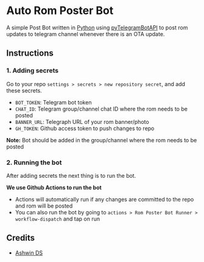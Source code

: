 # Auto Rom Poster Bot

A simple Post Bot written in [Python]('https://www.python.org') using [pyTelegramBotAPI]('https://pypi.org/project/pyTelegramBotAPI') to post rom updates to telegram channel whenever there is an OTA update.

## Instructions

### 1. Adding secrets

Go to your repo `settings > secrets > new repository secret`, and add these secrets.

- `BOT_TOKEN`: Telegram bot token
- `CHAT_ID`: Telegram group/channel chat ID where the rom needs to be posted
- `BANNER_URL`: Telegraph URL of your rom banner/photo
- `GH_TOKEN`: Github access token to push changes to repo

**Note:** Bot should be added in the group/channel where the rom needs to be posted

### 2. Running the bot

After adding secrets the next thing is to run the bot.

**We use Github Actions to run the bot**

- Actions will automatically run if any changes are committed to the repo and rom will be posted
- You can also run the bot by going to `actions > Rom Poster Bot Runner > workflow-dispatch` and tap on run

## Credits

- [Ashwin DS](https://github.com/geek0609)
